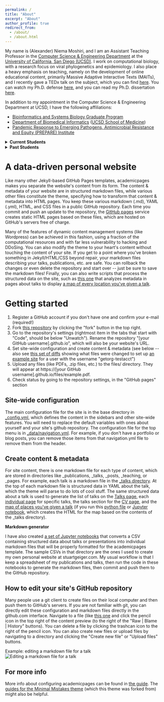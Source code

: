 ```yaml
---
permalink: /
title: "About"
excerpt: "About"
author_profile: true
redirect_from: 
  - /about/
  - /about.html
---
```


My name is (Alexander) Niema Moshiri, and I am an Assistant Teaching Professor in the [Computer Science & Engineering Department](https://cse.ucsd.edu/) at the [University of California, San Diego (UCSD)](https://ucsd.edu/). I work on computational biology, with a research focus on viral phylogenetics and epidemiology. I also place a heavy emphasis on teaching, namely on the development of online educational content, primarily Massive Adaptive Interactive Texts (MAITs), and I recently gave a TEDx talk on the subject, which you can find [here](https://youtu.be/5JKgUoY9pTg). You can watch my Ph.D. defense [here](http://bit.ly/niema-phd-defense), and you can read my Ph.D. dissertation [here](https://escholarship.org/uc/item/62s7q92d).

In addition to my appointment in the Computer Science & Engineering Department at UCSD, I have the following affiliations:
* [Bioinformatics and Systems Biology Graduate Program](https://bioinformatics.ucsd.edu/)
* [Department of Biomedical Informatics](http://dbmi.ucsd.edu/) ([UCSD School of Medicine](https://medschool.ucsd.edu/))
* [Pandemic Response to Emerging Pathogens, Antimicrobial Resistance and Equity (PREPARE) Institute](https://prepare.ucsd.edu/)

<details>
  <summary><b>Current Students</b></summary>
  <ul style="font-size:0.75em">
    <li><a href="https://www.linkedin.com/in/anniejiaqiliu/" target="_blank"><b>Annie Liu</b></a> — Undergraduate Regents Scholar (2021-2022)</li>
    <li><a href="http://cseweb.ucsd.edu/~bkhalegh/" target="_blank"><b>Behnam Khaleghi</b></a> — Ph.D. Student (Advisor: <a href="https://cseweb.ucsd.edu/~trosing/" target="_blank">Tajana Šimunić Rosing</a>) (2019-Present)</li>
    <li><a href="https://www.linkedin.com/in/derek-jones-20212b52/" target="_blank"><b>Derek Jones</b></a> — Ph.D. Student (Advisor: <a href="https://cseweb.ucsd.edu/~trosing/" target="_blank">Tajana Šimunić Rosing</a>) (2020-Present)</li>
    <li><a href="https://www.linkedin.com/in/grant-cheng-52171b205/" target="_blank"><b>Grant Cheng</b></a> — Undergraduate Regents Scholar (2021-2022)</li>
    <li><a href="https://scholar.google.com/citations?user=OKyN6OIAAAAJ" target="_blank"><b>Isaac Shamie</b></a> — Ph.D. Student (Advisor: <a href="http://lewislab.ucsd.edu/n/" target="_blank">Nathan Lewis</a>) (2019-Present)</li>
    <li><a href="https://tycheyoung.github.io/" target="_blank"><b>Jaeyoung Kang</b></a> — Ph.D. Student (Advisor: <a href="https://cseweb.ucsd.edu/~trosing/" target="_blank">Tajana Šimunić Rosing</a>) (2019-Present)</li>
    <li><a href="https://www.linkedin.com/in/jennifer-havens-a051ab11a" target="_blank"><b>Jennifer Havens</b></a> — Ph.D. Student (Advisor: <a href="https://profiles.ucsd.edu/joel.wertheim" target="_blank">Joel Wertheim</a>) (2021-Present)</li>
    <li><a href="https://medschool.ucsd.edu/som/dbmi/people/students/Pages/Jonathan-Pekar.aspx" target="_blank"><b>Jonathan Pekar</b></a> — Ph.D. Student (Advisor: <a href="https://profiles.ucsd.edu/joel.wertheim" target="_blank">Joel Wertheim</a>) (2019-Present)</li>
    <li><a href="http://crossboy.xyz/" target="_blank"><b>Josh Cross</b></a> — Undergraduate Researcher (2021-2022)</li>
    <li><a href="http://acsweb.ucsd.edu/~j1morris/" target="_blank"><b>Justin Morris</b></a> — Ph.D. Student (Advisor: <a href="https://cseweb.ucsd.edu/~trosing/" target="_blank">Tajana Šimunić Rosing</a>) (2019-Present)</li>
    <li><a href="https://kizhikevich.github.io/" target="_blank"><b>Katherine Izhikevich</b></a> — Undergraduate Researcher (2021-Present)</li>
    <li><a href="https://www.linkedin.com/in/katelyn-chu-110a92202/" target="_blank"><b>Katy Chu</b></a> — <a href="https://sfp.caltech.edu/undergraduate-research/programs/surf" target="_blank">Caltech Summer Undergraduate Research Fellowships (SURF) Trainee</a> (2022)</li>
    <li><a href="https://liangdeli.github.io/" target="_blank"><b>Liangde Li</b></a> — M.S. Student (Advisor: <a href="https://cseweb.ucsd.edu/~arunkk/" target="_blank">Arun Kumar</a>) (2021-Present)</li>
    <li><a href="https://stormhub.io/" target="_blank"><b>Matei-Alexandru Gărduș</b></a> — Undergraduate Researcher (2022)</li>
    <li><a href="https://minxuanz.weebly.com/" target="_blank"><b>Minxuan Zhou</b></a> — Ph.D. Student (Advisor: <a href="https://cseweb.ucsd.edu/~trosing/" target="_blank">Tajana Šimunić Rosing</a>) (2019-Present)</li>
    <li><a href="https://www.linkedin.com/in/rachel-kunowski" target="_blank"><b>Rachel Kunowski</b></a> — Undergraduate Researcher (Primary Advisor: Natasha Martin) (2021-Present)</li>
  </ul>
</details>

<details>
  <summary><b>Past Students</b></summary>
  <blockquote style="font-style:normal !important">
  <details>
    <summary><b>2022</b></summary>
    <ul style="font-size:0.75em">
      <li><a href="https://www.linkedin.com/in/anzheng25" target="_blank" rel="noopener noreferrer"><strong>An Zheng</strong></a> — Ph.D. Student (Advisor: <a href="https://gymreklab.com/" target="_blank" rel="noopener noreferrer">Melissa Gymrek</a>) (2019-2022)</li>
      <li><a href="https://www.linkedin.com/in/mckenna-lewis-a10a20155/" target="_blank" rel="noopener noreferrer"><strong>McKenna Lewis</strong></a> — <a href="http://ersp.ucsd.edu/" target="_blank" rel="noopener noreferrer">UCSD CSE Early Research Scholars Program (</a><a href="http://ersp.ucsd.edu/" target="_blank" rel="noopener noreferrer">ERSP) Trainee</a>, Undergraduate Researcher (2019-2022)</li>
      <li><a href="https://www.linkedin.com/in/prothit/" target="_blank" rel="noopener noreferrer"><strong>Prothit Halder</strong></a> — Undergraduate Industry Internship Mentee (2021-2022)</li>
      <li><a href="https://ronakshah.org/" target="_blank" rel="noopener noreferrer"><strong>Ronak Shah</strong></a> — Undergraduate Researcher (2021-2022)</li>
    </ul>
  </details>
  <details>
    <summary><b>2021</b></summary>
    <ul style="font-size:0.75em">
      <li><a href="https://www.linkedin.com/in/alanapte/" target="_blank" rel="noopener noreferrer"><strong>Alan Apte</strong></a> — <a href="https://aip.ucsd.edu/" target="_blank" rel="noopener noreferrer">UCSD Academic Internship Program (AIP) Undergraduate Trainee</a> (2021)</li>
      <li><a href="https://www.linkedin.com/in/alan-tsui/" target="_blank" rel="noopener noreferrer"><strong>Alan Tsui</strong></a> — <a href="https://aip.ucsd.edu/" target="_blank" rel="noopener noreferrer">UCSD Academic Internship Program (AIP) Undergraduate Trainee</a> (2021)</li>
      <li><a href="https://www.linkedin.com/in/annie-van-267086171/" target="_blank" rel="noopener noreferred"><strong>Annie Van</strong></a> — <a href="http://ersp.ucsd.edu/" target="_blank" rel="noopener noreferrer">UCSD CSE Early Research Scholars Program (</a><a href="http://ersp.ucsd.edu/" target="_blank" rel="noopener noreferrer">ERSP) Trainee</a> (2020-2021)</li>
      <li><a href="https://www.linkedin.com/in/aryan-malik-4a00a8169/" target="_blank" rel="noopener noreferrer"><strong>Aryan Malik</strong></a> — Undergraduate Industry Internship Mentee (2021)</li>
      <li><a href="https://www.linkedin.com/in/colinyoung01/" target="_blank" rel="noopener noreferrer"><strong>Colin Young</strong></a> — Undergraduate Researcher (2020-2021)</li>
      <li><a href="https://www.linkedin.com/in/davidgdempsey/" target="_blank" rel="noopener noreferrer"><strong>David Dempsey</strong></a> — <a href="https://aip.ucsd.edu/" target="_blank" rel="noopener noreferrer">UCSD Academic Internship Program (AIP) Undergraduate Trainee</a> (2020-2021)</li>
      <li><a href="https://www.linkedin.com/in/edmond-choi-29609119b/" target="_blank" rel="noopener noreferrer"><strong>Edmond Choi</strong></a> — <a href="https://aip.ucsd.edu/" target="_blank" rel="noopener noreferrer">UCSD Academic Internship Program (AIP) Undergraduate Trainee</a> (2021)</li>
      <li><a href="https://www.linkedin.com/in/evan-suong-369946172/" target="_blank" rel="noopener noreferrer"><strong>Evan Suong</strong></a> — <a href="https://aip.ucsd.edu/" target="_blank" rel="noopener noreferrer">UCSD Academic Internship Program (AIP) Undergraduate Trainee</a> (2021)</li>
      <li><a href="https://www.linkedin.com/in/huiwen-lu-a2448719b/" target="_blank" rel="noopener noreferrer"><strong>Huiwen Lu</strong></a> — <a href="https://aip.ucsd.edu/" target="_blank" rel="noopener noreferrer">UCSD Academic Internship Program (AIP) Undergraduate Trainee</a> (2021)</li>
      <li><strong><a href="https://www.linkedin.com/in/jiaer-zhang-3706431b0/" target="_blank" rel="noopener">Jared Zhang</a></strong> — UCSD Academic Internship Program (AIP) Undergraduate Trainee (2021)</li>
      <li><a href="https://www.linkedin.com/in/judyliu14/" target="_blank" rel="noopener"><strong>Judy Liu</strong></a> — UCSD Computational Biology and Medicine (CBAM) Trainee (2021)</li>
      <li><a href="http://linkedin.com/in/lavanya-verma14" target="_blank" rel="noopener noreferrer"><strong>Lavanya Verma</strong></a> — <a href="http://ersp.ucsd.edu/" target="_blank" rel="noopener noreferrer">UCSD CSE Early Research Scholars Program (</a><a href="http://ersp.ucsd.edu/" target="_blank" rel="noopener noreferrer">ERSP) Trainee</a> (2020-2021)</li>
      <li><a href="https://www.linkedin.com/in/lily-steiner/" target="_blank" rel="noopener noreferrer"><strong>Lily Steiner</strong></a> — Undergraduate Researcher (2021)</li>
      <li><a href="https://www.linkedin.com/in/niya-shao-5a6b061bb/" target="_blank" rel="noopener noreferrer"><strong>Niya Shao</strong></a> — <a href="http://ersp.ucsd.edu/" target="_blank" rel="noopener noreferrer">UCSD CSE Early Research Scholars Program (</a><a href="http://ersp.ucsd.edu/" target="_blank" rel="noopener noreferrer">ERSP) Trainee</a> (2020-2021)</li>
      <li><a href="https://www.linkedin.com/in/rachel-fernandez-61666618b/" target="_blank" rel="noopener"><strong>Rachel Fernandez</strong></a> — UCSD Computational Biology and Medicine (CBAM) Trainee (2021)</li>
      <li><strong>Ricardo Aguilar</strong> — UCSD Computational Biology and Medicine (CBAM) Trainee (2021)</li>
      <li><a href="https://www.linkedin.com/in/rosemary-bugayong-78278a1a0/" target="_blank" rel="noopener noreferrer"><strong>Rosey Bugayong</strong></a> — <a href="http://ersp.ucsd.edu/" target="_blank" rel="noopener noreferrer">UCSD CSE Early Research Scholars Program (</a><a href="http://ersp.ucsd.edu/" target="_blank" rel="noopener noreferrer">ERSP) Trainee</a> (2020-2021)</li>
      <li><a href="https://acsweb.ucsd.edu/~sasalama/" target="_blank" rel="noopener noreferrer"><strong>Sahand Salamat</strong></a> — Ph.D. Student (Advisor: <a href="https://cseweb.ucsd.edu/~trosing/" target="_blank" rel="noopener noreferrer">Tajana Šimunić Rosing</a>) (2019-2021)</li>
      <li><a href="http://acsweb.ucsd.edu/~sag076/" target="_blank" rel="noopener noreferrer"><strong>Saransh Gupta</strong></a> — Ph.D. Student (Advisor: <a href="https://cseweb.ucsd.edu/~trosing/" target="_blank" rel="noopener noreferrer">Tajana Šimunić Rosing</a>) (2019-2021)</li>
    </ul>
  </details>
  <details>
    <summary><b>2020</b></summary>
    <ul style="font-size:0.75em">
      <li><a href="https://www.linkedin.com/in/alexmatthewfong/" target="_blank" rel="noopener noreferrer"><strong>Alex Fong</strong></a> — Undergraduate Researcher (2020)</li>
      <li><a href="https://www.linkedin.com/in/anjelina-velazquez-a6b55b177/" target="_blank" rel="noopener noreferrer"><strong>Anjelina Velazquez</strong></a> — <a href="https://medschool.ucsd.edu/som/dbmi/education/Internships/Pages/default.aspx" target="_blank" rel="noopener noreferrer">UCSD DBMI Short Term Training Program (STTP) Undergraduate Trainee</a> (2020)</li>
      <li><a href="https://www.linkedin.com/in/xiao-eric/" target="_blank" rel="noopener noreferrer"><strong>Eric Xiao</strong></a> — Undergraduate Researcher (2020)</li>
      <li><a href="https://hannah-fisher.github.io/hannah-fisher" target="_blank" rel="noopener noreferrer"><strong>Hannah Fisher</strong></a> — <a href="https://sfp.caltech.edu/undergraduate-research/programs/surf" target="_blank" rel="noopener noreferrer">Caltech Summer Undergraduate Research Fellowships (SURF) Trainee</a> (2020)</li>
      <li><strong>Hannah Zhao</strong> — Undergraduate Researcher (2020)</li>
      <li><a href="https://www.linkedin.com/in/hemanth-battu-0860021a0/" target="_blank" rel="noopener noreferrer"><strong>Hemanth Battu</strong></a> — Undergraduate Researcher (2020)</li>
      <li><a href="https://www.linkedin.com/in/jaz-gill/" target="_blank" rel="noopener noreferrer"><strong>Jaz Gill</strong></a> — Undergraduate Researcher (2019-2020)</li>
      <li><a href="https://www.linkedin.com/in/jingshidev" target="_blank" rel="noopener noreferrer"><strong>Jing Shi</strong></a> — Undergraduate Industry Internship Mentee (2020)</li>
      <li><a href="https://www.linkedin.com/in/joona-kim-95254815a/" target="_blank" rel="noopener noreferrer"><strong>Joona Kim</strong></a> — Undergraduate Researcher (2020)</li>
      <li><a href="https://www.linkedin.com/in/kimberly-almaraz-4974241ab/" target="_blank" rel="noopener noreferrer"><strong>Kim Almaraz</strong></a> — <a href="http://ersp.ucsd.edu/" target="_blank" rel="noopener noreferrer">UCSD CSE Early Research Scholars Program (</a><a href="http://ersp.ucsd.edu/" target="_blank" rel="noopener noreferrer">ERSP) Trainee</a> (2019-2020)</li>
      <li><a href="https://www.linkedin.com/in/mhea-bustria/" target="_blank" rel="noopener noreferrer"><strong>Mhea Bustria</strong></a> — <a href="https://medschool.ucsd.edu/som/dbmi/education/Internships/Pages/default.aspx" target="_blank" rel="noopener noreferrer">UCSD DBMI Short Term Training Program (STTP) Undergraduate Trainee</a> (2020)</li>
      <li><a href="https://www.linkedin.com/in/miranda-song-2b68aa194" target="_blank" rel="noopener noreferrer"><strong>Miranda Song</strong></a> — <a href="https://aep.ucsd.edu/opportunities/academic-year/trels/index.html" target="_blank" rel="noopener noreferrer">Triton Research &amp; Experiential Learning Scholars (TRELS) Undergraduate Trainee</a> (2019-2020)</li>
      <li><a href="https://sabeelmansuri.com/" target="_blank" rel="noopener noreferrer"><strong>Sabeel Mansuri</strong></a> — Undergraduate Researcher (2019-2020)</li>
      <li><a href="https://www.linkedin.com/in/sarah-meng-6975791b0" target="_blank" rel="noopener noreferrer"><strong>Sarah Meng</strong></a> — <a href="https://medschool.ucsd.edu/som/dbmi/education/Internships/Pages/default.aspx" target="_blank" rel="noopener noreferrer">UCSD DBMI Short Term Training Program (STTP) Undergraduate Trainee</a> (2020)</li>
      <li><a href="https://www.linkedin.com/in/savannah-collyer/" target="_blank" rel="noopener noreferrer"><strong>Savannah Collyer</strong></a> — Undergraduate Researcher (2019-2020)</li>
      <li><strong>Tiffany Ho</strong> — Undergraduate Researcher (2020)</li>
      <li><a href="https://www.linkedin.com/in/titanngo/" target="_blank" rel="noopener noreferrer"><strong>Titan Ngo</strong></a> — <a href="http://ersp.ucsd.edu/" target="_blank" rel="noopener noreferrer">UCSD CSE Early Research Scholars Program (</a><a href="http://ersp.ucsd.edu/" target="_blank" rel="noopener noreferrer">ERSP) Trainee</a> (2019-2020)</li>
      <li><a href="https://www.linkedin.com/in/tyler-jang/" target="_blank" rel="noopener noreferrer"><strong>Tyler Jang</strong></a> — <a href="http://ersp.ucsd.edu/" target="_blank" rel="noopener noreferrer">UCSD CSE Early Research Scholars Program (ERSP) Trainee</a> (2019-2020)</li>
      <li><a href="https://www.linkedin.com/in/viren-abhyankar-45a625b7/" target="_blank" rel="noopener noreferrer"><strong>Viren Abhyankar</strong></a> — Undergraduate Researcher (2020)</li>
      <li><a href="https://www.linkedin.com/in/duanwilliam/" target="_blank" rel="noopener noreferrer"><strong>William Duan</strong></a> — Undergraduate Researcher (2020)</li>
      <li><a href="https://cell.dgist.ac.kr/professor.php" target="_blank" rel="noopener noreferrer"><strong>Yeseong Kim</strong></a> — Ph.D. Student (Advisor: <a href="https://cseweb.ucsd.edu/~trosing/" target="_blank" rel="noopener noreferrer">Tajana Šimunić Rosing</a>) (2019-2020)</li>
    </ul>
  </details>
  </blockquote>
</details>

A data-driven personal website
======
Like many other Jekyll-based GitHub Pages templates, academicpages makes you separate the website's content from its form. The content & metadata of your website are in structured markdown files, while various other files constitute the theme, specifying how to transform that content & metadata into HTML pages. You keep these various markdown (.md), YAML (.yml), HTML, and CSS files in a public GitHub repository. Each time you commit and push an update to the repository, the [GitHub pages](https://pages.github.com/) service creates static HTML pages based on these files, which are hosted on GitHub's servers free of charge.

Many of the features of dynamic content management systems (like Wordpress) can be achieved in this fashion, using a fraction of the computational resources and with far less vulnerability to hacking and DDoSing. You can also modify the theme to your heart's content without touching the content of your site. If you get to a point where you've broken something in Jekyll/HTML/CSS beyond repair, your markdown files describing your talks, publications, etc. are safe. You can rollback the changes or even delete the repository and start over -- just be sure to save the markdown files! Finally, you can also write scripts that process the structured data on the site, such as [this one](https://github.com/academicpages/academicpages.github.io/blob/master/talkmap.ipynb) that analyzes metadata in pages about talks to display [a map of every location you've given a talk](https://academicpages.github.io/talkmap.html).

Getting started
======
1. Register a GitHub account if you don't have one and confirm your e-mail (required!)
1. Fork [this repository](https://github.com/academicpages/academicpages.github.io) by clicking the "fork" button in the top right. 
1. Go to the repository's settings (rightmost item in the tabs that start with "Code", should be below "Unwatch"). Rename the repository "[your GitHub username].github.io", which will also be your website's URL.
1. Set site-wide configuration and create content & metadata (see below -- also see [this set of diffs](http://archive.is/3TPas) showing what files were changed to set up [an example site](https://getorg-testacct.github.io) for a user with the username "getorg-testacct")
1. Upload any files (like PDFs, .zip files, etc.) to the files/ directory. They will appear at https://[your GitHub username].github.io/files/example.pdf.  
1. Check status by going to the repository settings, in the "GitHub pages" section

Site-wide configuration
------
The main configuration file for the site is in the base directory in [_config.yml](https://github.com/academicpages/academicpages.github.io/blob/master/_config.yml), which defines the content in the sidebars and other site-wide features. You will need to replace the default variables with ones about yourself and your site's github repository. The configuration file for the top menu is in [_data/navigation.yml](https://github.com/academicpages/academicpages.github.io/blob/master/_data/navigation.yml). For example, if you don't have a portfolio or blog posts, you can remove those items from that navigation.yml file to remove them from the header. 

Create content & metadata
------
For site content, there is one markdown file for each type of content, which are stored in directories like _publications, _talks, _posts, _teaching, or _pages. For example, each talk is a markdown file in the [_talks directory](https://github.com/academicpages/academicpages.github.io/tree/master/_talks). At the top of each markdown file is structured data in YAML about the talk, which the theme will parse to do lots of cool stuff. The same structured data about a talk is used to generate the list of talks on the [Talks page](https://academicpages.github.io/talks), each [individual page](https://academicpages.github.io/talks/2012-03-01-talk-1) for specific talks, the talks section for the [CV page](https://academicpages.github.io/cv), and the [map of places you've given a talk](https://academicpages.github.io/talkmap.html) (if you run this [python file](https://github.com/academicpages/academicpages.github.io/blob/master/talkmap.py) or [Jupyter notebook](https://github.com/academicpages/academicpages.github.io/blob/master/talkmap.ipynb), which creates the HTML for the map based on the contents of the _talks directory).

**Markdown generator**

I have also created [a set of Jupyter notebooks](https://github.com/academicpages/academicpages.github.io/tree/master/markdown_generator
) that converts a CSV containing structured data about talks or presentations into individual markdown files that will be properly formatted for the academicpages template. The sample CSVs in that directory are the ones I used to create my own personal website at stuartgeiger.com. My usual workflow is that I keep a spreadsheet of my publications and talks, then run the code in these notebooks to generate the markdown files, then commit and push them to the GitHub repository.

How to edit your site's GitHub repository
------
Many people use a git client to create files on their local computer and then push them to GitHub's servers. If you are not familiar with git, you can directly edit these configuration and markdown files directly in the github.com interface. Navigate to a file (like [this one](https://github.com/academicpages/academicpages.github.io/blob/master/_talks/2012-03-01-talk-1.md) and click the pencil icon in the top right of the content preview (to the right of the "Raw | Blame | History" buttons). You can delete a file by clicking the trashcan icon to the right of the pencil icon. You can also create new files or upload files by navigating to a directory and clicking the "Create new file" or "Upload files" buttons. 

Example: editing a markdown file for a talk
![Editing a markdown file for a talk](/images/editing-talk.png)

For more info
------
More info about configuring academicpages can be found in [the guide](https://academicpages.github.io/markdown/). The [guides for the Minimal Mistakes theme](https://mmistakes.github.io/minimal-mistakes/docs/configuration/) (which this theme was forked from) might also be helpful.
